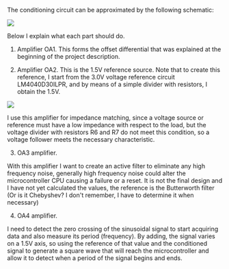 The conditioning circuit can be approximated by the following schematic:

![](https://pbs.twimg.com/media/GdK44L2XEAEMbHU?format=png&name=large)

Below I explain what each part should do.

1. Amplifier OA1. This forms the offset differential that was explained at the beginning of the project description.

2. Amplifier OA2. This is the 1.5V reference source. Note that to create this reference, I start from the 3.0V voltage reference circuit LM4040D30ILPR, and by means of a simple divider with resistors, I obtain the 1.5V.


![](https://pbs.twimg.com/media/FvEKdBZWYCUvtAZ?format=png&name=900x900)

I use this amplifier for impedance matching, since a voltage source or reference must have a low impedance with respect to the load, but the voltage divider with resistors R6 and R7 do not meet this condition, so a voltage follower meets the necessary characteristic.

3. OA3 amplifier. 

With this amplifier I want to create an active filter to eliminate any high frequency noise, generally high frequency noise could alter the microcontroller CPU causing a failure or a reset. It is not the final design and I have not yet calculated the values, the reference is the Butterworth filter (Or is it Chebyshev? I don't remember, I have to determine it when necessary)

4. OA4 amplifier.

I need to detect the zero crossing of the sinusoidal signal to start acquiring data and also measure its period (frequency).
By adding, the signal varies on a 1.5V axis, so using the reference of that value and the conditioned signal to generate a square wave that will reach the microcontroller and allow it to detect when a period of the signal begins and ends.
